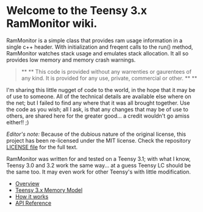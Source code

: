# Welcome to the Teensy 3.x RamMonitor wiki.

RamMonitor is a simple class that provides ram usage information in a single c++ header. With initialization and freqent calls to the run() method, RamMonitor watches stack usage and emulates stack allocation. It all so provides low memory and memory crash warnings.

> ** \*\* This code is provided without any warrenties or gaurentees of
any kind. It is provided for any use, private, commercial or other. \*\* **

I'm sharing this little nugget of code to the world, in the hope that it may be of use to someone. All of the technical details are available else where on the net; but I failed to find any where that it was all brought together. Use the code as you wish; all I ask, is that any changes that may be of use to others, are shared here for the greater good... a credit wouldn't go amiss either!! ;)

*Editor's note:* Because of the dubious nature of the original license, this project has been re-licensed under the MIT license. Check the repository [LICENSE file](../LICENSE) for the full text.

RamMonitor was written for and tested on a Teensy 3.1; with what I know, Teensy 3.0 and 3.2 work the same way... at a guess Teensy LC should be the same too. It may even work for other Teensy's with little modification.

* [Overview](OVERVIEW.md)
* [Teensy 3.x Memory Model](TEENSY-MEMORY.md)
* [How it works](HOW-IT-WORKS.md)
* [API Reference](REFERENCE.md)